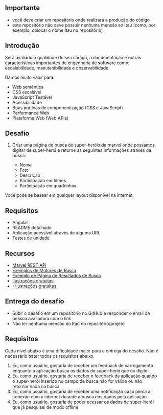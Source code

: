 ## Importante

- você deve criar um repositório onde realizará a produção do código
- este repositório não deve possuir nenhuma mensão ao Itaú (como, por exemplo, colocar o nome itau no repositório)

## Introdução

Será avaliado a qualidade do seu código, a documentação e outras características importantes de engenharia de software como: escalabilidade, manutenibilidade e observabilidade.

Damos muito valor para: 

- Web semântica
- CSS escalável
- JavaScript Testável
- Acessibilidade
- Boas práticas de componentização (CSS e JavaScript)
- Performance Web
- Plataforma Web (Web APIs)

## Desafio

1. Criar uma página de busca de super-heróis da marvel onde possamos digitar de super-herói e retorne as seguintes informações através da busca:
    
    - Nome
    - Foto
    - Descrição
    - Participação em filmes
    - Participação em quadrinhos

Você pode se basear em qualquer layout disponível na internet.

## Requisitos

- Angular
- README detalhado
- Aplicação acessível através de alguma URL
- Testes de unidade

## Recursos

- [Marvel REST API](https://developer.marvel.com/)
- [Exemplos de Motores de Busca](https://dribbble.com/tags/search_engine)
- [Exemplo de Página de Resultados de Busca](https://dribbble.com/search/search%20result%20page)
- [Ilustrações gratuitas](https://undraw.co/)
- [+Ilustrações gratuitas](https://www.pixeltrue.com/free-illustrations)

## Entrega do desafio

- Subir o desafio em um repositório no GitHub e responder o email da pessoa avaliadora com o link
- Não ter nenhuma mensão do Itaú no repositório/projeto

## Requisitos

Cada nível abaixo é uma dificuldade maior para a entrega do desafio. Não é necessário bater todos os requisitos abaixo. 

1. Eu, como usuário, gostaria de receber um feedback de carregamento enquanto a aplicação busca os dados do super-herói que eu digitei
3. Eu, como usuário, gostaria de receber o feedback da aplicação quando o super-herói inserido no campo de busca não for válido ou não retornar nada na busca
4. Eu, como usuário, gostaria de receber uma notificação caso perca a conexão com a internet durante a busca dos dados pela aplicação
5. Eu, como usuário, gostaria de poder acessar os dados de super-herói que já pesquisei de modo offline
